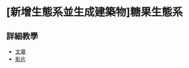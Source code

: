 # [新增生態系並生成建築物]糖果生態系

## 詳細教學
- [文章](https://mcbedev.blogspot.com/dev.net/2021/08/add-on-4.html)
- [影片](https://www.youtube.com/watch?v=ehdIJ6X-9hU)
